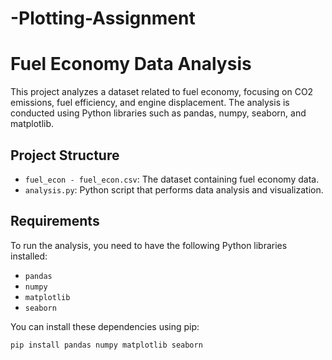 # -Plotting-Assignment

# Fuel Economy Data Analysis

This project analyzes a dataset related to fuel economy, focusing on CO2 emissions, fuel efficiency, and engine displacement. The analysis is conducted using Python libraries such as pandas, numpy, seaborn, and matplotlib.

## Project Structure

- `fuel_econ - fuel_econ.csv`: The dataset containing fuel economy data.
- `analysis.py`: Python script that performs data analysis and visualization.

## Requirements

To run the analysis, you need to have the following Python libraries installed:

- `pandas`
- `numpy`
- `matplotlib`
- `seaborn`

You can install these dependencies using pip:

```bash
pip install pandas numpy matplotlib seaborn
